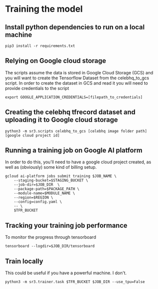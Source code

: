 # Training the model

## Install python dependencies to run on a local machine
```
pip3 install -r requirements.txt
```

## Relying on Google cloud storage
The scripts assume the data is stored in Google Cloud Storage (GCS) and you will want to create the
Tensorflow Dataset from the celebhq_to_gcs script. In order to create the dataset in GCS and read it
you will need to provide credentials to the script
```
export GOOGLE_APPLICATION_CREDENTIALS=[filepath_to_credentials]
```

## Creating the celebhq tfrecord dataset and uploading it to Google cloud storage
```
python3 -m sr3.scripts celebhq_to_gcs [celebhq image folder path] [google cloud project id]
```

## Running a training job on Google AI platform
In order to do this, you'll need to have a google cloud project created, as well as
(obviously) some kind of billing setup.
```
gcloud ai-platform jobs submit training $JOB_NAME \
    --staging-bucket=$STAGING_BUCKET \
    --job-dir=$JOB_DIR  \
    --package-path=$PACKAGE_PATH \
    --module-name=$MODULE_NAME \
    --region=$REGION \
    --config=config.yaml \
    -- \
    $TFR_BUCKET
```

## Tracking your training job performance
To monitor the progress through tensorboard
```
tensorboard --logdir=$JOB_DIR/tensorboard
```

## Train locally
This could be useful if you have a powerful machine. I don't.
```
python3 -m sr3.trainer.task $TFR_BUCKET $JOB_DIR --use_tpu=False
```